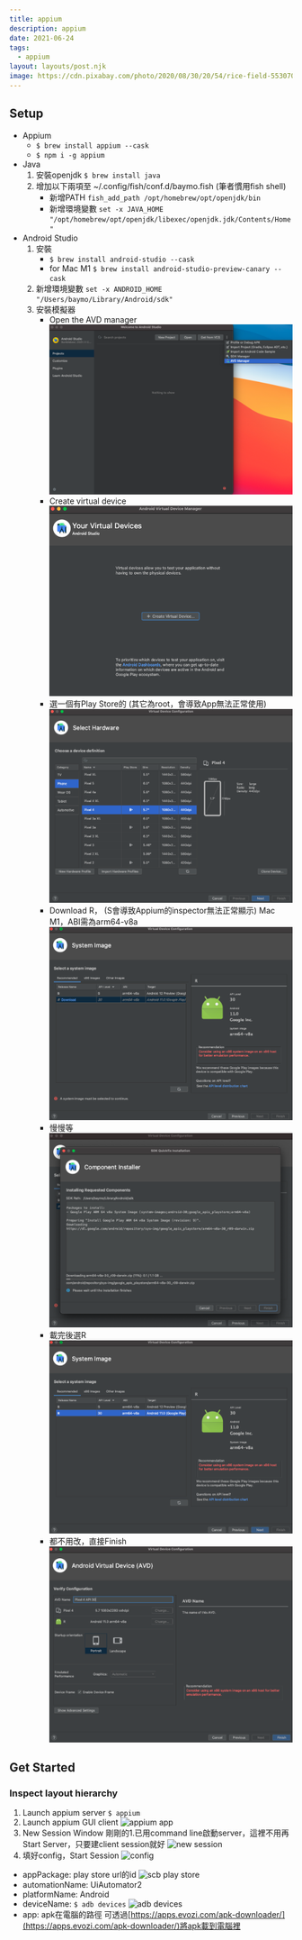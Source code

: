 ```yaml
---
title: appium
description: appium
date: 2021-06-24
tags:
  - appium
layout: layouts/post.njk
image: https://cdn.pixabay.com/photo/2020/08/30/20/54/rice-field-5530707_1280.jpg
---
```

## Setup
* Appium
  * ```$ brew install appium --cask```
  * ```$ npm i -g appium```
* Java
  1. 安裝openjdk 
      ```$ brew install java```
  2. 增加以下兩項至 ~/.config/fish/conf.d/baymo.fish (筆者慣用fish shell)
      * 新增PATH
      ```fish_add_path /opt/homebrew/opt/openjdk/bin```
      * 新增環境變數 
      ```set -x JAVA_HOME "/opt/homebrew/opt/openjdk/libexec/openjdk.jdk/Contents/Home"```
* Android Studio
  1. 安裝
      * ```$ brew install android-studio --cask```
      * for Mac M1
          ```$ brew install android-studio-preview-canary --cask```
  1. 新增環境變數
      ```set -x ANDROID_HOME "/Users/baymo/Library/Android/sdk"```
  1. 安裝模擬器
        * Open the AVD manager
            ![open avd](/img/android-emulator/open-avd.png "open the AVD manager")
        * Create virtual device
            ![create](/img/android-emulator/create.png "create")
        * 選一個有Play Store的 (其它為root，會導致App無法正常使用)
            ![choose](/img/android-emulator/choose.png "choose one with Play Store")
        * Download R， (S會導致Appium的inspector無法正常顯示)
            Mac M1，ABI需為arm64-v8a
            ![download](/img/android-emulator/download.png "R download")
        * 慢慢等
            ![downloading](/img/android-emulator/downloading.png "downloading")
        * 載完後選R
            ![image](/img/android-emulator/choose-image.png "image")
        * 都不用改，直接Finish
            ![finish](/img/android-emulator/finish.png "finish")

## Get Started
### Inspect layout hierarchy
1. Launch appium server
  ```$ appium```
1. Launch appium GUI client
    ![appium app](/img/appium/appium-app.png "appium app")
1. New Session Window
    剛剛的1.已用command line啟動server，這裡不用再Start Server，只要建client session就好
    ![new session](/img/appium/launch.png "new session")
1. 填好config，Start Session
    ![config](/img/appium/config.png "config")
  * appPackage: play store url的id
       ![scb play store](/img/appium/scb-play-store.png "scb play store")
  * automationName: UiAutomator2
  * platformName: Android
  * deviceName: 
        ```$ adb devices```
       ![adb devices](/img/appium/adb-devices.png "adb devices")
  * app: apk在電腦的路徑
      可透過[https://apps.evozi.com/apk-downloader/](https://apps.evozi.com/apk-downloader/)將apk載到電腦裡
      

